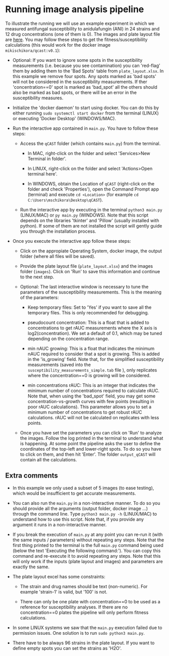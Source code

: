 # Running image analysis pipeline

To illustrate the running we will use an example experiment in which we measured antifungal susceptibility to anidulafungin (ANI) in 24 strains and 12 drug concentrations (one of them is 0). The images and plate layout file are [here](https://github.com/Gabaldonlab/qCAST/tree/main/testing/testing_subset). You may follow these steps to get the fitness/susceptibility calculations (this would work for the docker image `mikischikora/qcast:v0.1`):

- Optional: If you want to ignore some spots in the susceptibility measurements (i.e. because you see contamination) you can 'red-flag' them by adding them to the 'Bad Spots' table from `plate_layout.xlsx`. In this example we remove four spots. Any spots marked as 'bad spots' will not be considered in the susceptibility measurements. If ther 'concentration==0' spot is marked as 'bad_spot' all the others should also be marked as bad spots, or there will be an error in the susceptibility measures.

- Initialize the 'docker daemon' to start using docker. You can do this by either running `sudo systemctl start docker` from the terminal (LINUX) or executing 'Docker Desktop' (WINDOWS/MAC).

- Run the interactive app contained in `main.py`. You have to follow these steps:

    - Access the `qCAST` folder (which contains `main.py`) from the terminal.

        - In MAC, right-click on the folder and select 'Services>New Terminal in folder'.

        - In LINUX, right-click on the folder and select 'Actions>Open terminal here'.

        - In WINDOWS, obtain the Location of `qCAST` (right-click on the folder and check 'Properties'), open the Command Prompt app (terminal) and execute `cd <Location>` (for example `cd C:\Users\mschikora\Desktop\qCAST`).

    - Run the interactive app by executing in the terminal `python3 main.py` (LINUX/MAC) or `py main.py` (WINDOWS). Note that this script depends on the libraries 'tkinter' and 'Pillow' (usually installed with python). If some of them are not installed the script will gently guide you through the installation process.

- Once you execute the interactive app follow these steps:

    - Click on the appropiate Operating System, docker image, the output folder (where all files will be saved).

    - Provide the plate layout file (`plate_layout.xlsx`) and the images folder (`images`). Click on 'Run' to save this information and continue to the next step.

    - Optional: The last interactive window is necessary to tune the parameters of the susceptibility measurements. This is the meaning of the parameters:

      - Keep temporary files: Set to 'Yes' if you want to save all the temporary files. This is only recommended for debugging.

      - pseudocount concentration: This is a float that is added to concentrations to get rAUC measurements where the X axis is log2(concentration). We set a default of 0.1, which may be tuned depending on the concentration range.

      - min nAUC growing: This is a float that indicates the minimum nAUC required to consider that a spot is growing. This is added in the 'is_growing' field. Note that, for the simplified susceptibility measurements (saved into the `susceptibility_measurements_simple.tab` file ), only replicates where the concentration==0 is growing will be considered.

      - min concentrations rAUC: This is an integer that indicates the minimum number of concentrations required to calculate rAUC. Note that, when using the 'bad_spot' field, you may get some concentration-vs-growth curves with few points (resulting in poor rAUC calculations). This parameter allows you to set a minimum number of concentrations to get robust rAUC calculations. rAUC will not be calculated on replicates with less points.

    - Once you have set the parameters you can click on 'Run' to analyze the images. Follow the log printed in the terminal to understand what is happening. At some point the pipeline asks the user to define the coordinates of the top-left and lower-right spots. To do so you have to click on them, and then hit 'Enter'. The folder `output_qCAST` will contain all the calculations.

## Extra comments

- In this example we only used a subset of 5 images (to ease testing), which would be insufficient to get accurate measurements.

- You can also run the `main.py` in a non-interactive manner. To do so you should provide all the arguments (output folder, docker image ...) through the command line. Type `python3 main.py -h` (LINUX/MAC) to understand how to use this script. Note that, if you provide any argument it runs in a non-interactive manner.

- If you break the execution of `main.py` at any point you can re-run it (with the same inputs / parameters) without repeating any steps. Note that the first thing printed to the terminal is the full `main.py` command being used (below the text 'Executing the following command:'). You can copy this command and re-execute it to avoid repeating any steps. Note that this will only work if the inputs (plate layout and images) and parameters are exactly the same.

- The plate layout excel has some constraints:

    - The strain and drug names should be text (non-numeric). For example 'strain-1' is valid, but '100' is not.

    - There can only be one plate with concentration==0 to be used as a reference for susceptibility analyses. If there are no concentration==0 plates the pipeline will only perform fitness calculations.

- In some LINUX systems we saw that the `main.py` execution failed due to permission issues. One solution is to run `sudo python3 main.py`.

- There have to be always 96 strains in the plate layout. If you want to define empty spots you can set the strains as 'H2O'.


